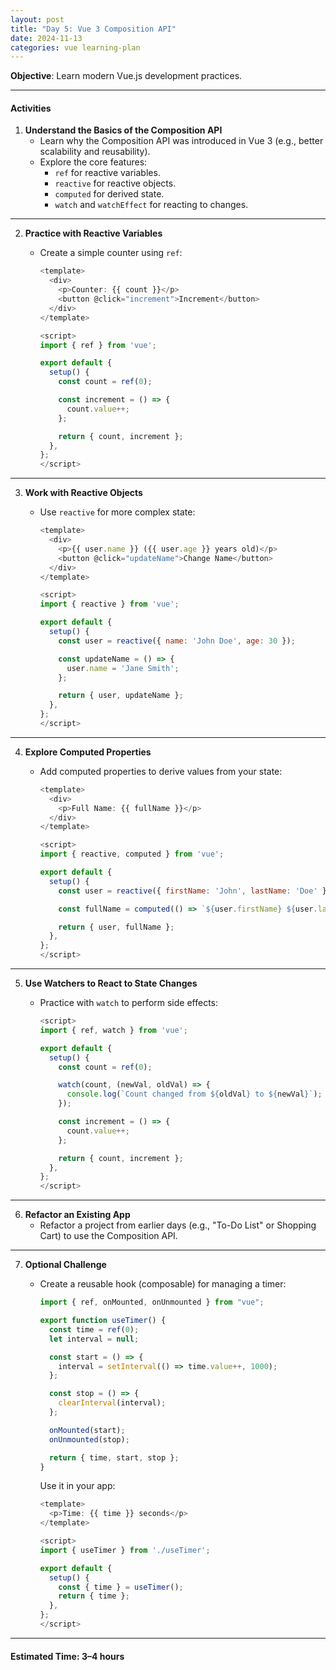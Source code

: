 ```yaml
---
layout: post
title: "Day 5: Vue 3 Composition API"
date: 2024-11-13
categories: vue learning-plan
---
```


**Objective**: Learn modern Vue.js development practices.

---

#### **Activities**

1. **Understand the Basics of the Composition API**
   - Learn why the Composition API was introduced in Vue 3 (e.g., better scalability and reusability).
   - Explore the core features:
     - `ref` for reactive variables.
     - `reactive` for reactive objects.
     - `computed` for derived state.
     - `watch` and `watchEffect` for reacting to changes.

---

2. **Practice with Reactive Variables**

   - Create a simple counter using `ref`:

     ```javascript
     <template>
       <div>
         <p>Counter: {{ count }}</p>
         <button @click="increment">Increment</button>
       </div>
     </template>

     <script>
     import { ref } from 'vue';

     export default {
       setup() {
         const count = ref(0);

         const increment = () => {
           count.value++;
         };

         return { count, increment };
       },
     };
     </script>
     ```

---

3. **Work with Reactive Objects**

   - Use `reactive` for more complex state:

     ```javascript
     <template>
       <div>
         <p>{{ user.name }} ({{ user.age }} years old)</p>
         <button @click="updateName">Change Name</button>
       </div>
     </template>

     <script>
     import { reactive } from 'vue';

     export default {
       setup() {
         const user = reactive({ name: 'John Doe', age: 30 });

         const updateName = () => {
           user.name = 'Jane Smith';
         };

         return { user, updateName };
       },
     };
     </script>
     ```

---

4. **Explore Computed Properties**

   - Add computed properties to derive values from your state:

     ```javascript
     <template>
       <div>
         <p>Full Name: {{ fullName }}</p>
       </div>
     </template>

     <script>
     import { reactive, computed } from 'vue';

     export default {
       setup() {
         const user = reactive({ firstName: 'John', lastName: 'Doe' });

         const fullName = computed(() => `${user.firstName} ${user.lastName}`);

         return { user, fullName };
       },
     };
     </script>
     ```

---

5. **Use Watchers to React to State Changes**

   - Practice with `watch` to perform side effects:

     ```javascript
     <script>
     import { ref, watch } from 'vue';

     export default {
       setup() {
         const count = ref(0);

         watch(count, (newVal, oldVal) => {
           console.log(`Count changed from ${oldVal} to ${newVal}`);
         });

         const increment = () => {
           count.value++;
         };

         return { count, increment };
       },
     };
     </script>
     ```

---

6. **Refactor an Existing App**
   - Refactor a project from earlier days (e.g., "To-Do List" or Shopping Cart) to use the Composition API.

---

7. **Optional Challenge**

   - Create a reusable hook (composable) for managing a timer:

     ```javascript
     import { ref, onMounted, onUnmounted } from "vue";

     export function useTimer() {
       const time = ref(0);
       let interval = null;

       const start = () => {
         interval = setInterval(() => time.value++, 1000);
       };

       const stop = () => {
         clearInterval(interval);
       };

       onMounted(start);
       onUnmounted(stop);

       return { time, start, stop };
     }
     ```

     Use it in your app:

     ```javascript
     <template>
       <p>Time: {{ time }} seconds</p>
     </template>

     <script>
     import { useTimer } from './useTimer';

     export default {
       setup() {
         const { time } = useTimer();
         return { time };
       },
     };
     </script>
     ```

---

#### **Estimated Time**: 3–4 hours
